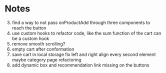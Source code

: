 # Notes

3. find a way to not pass onProductAdd through three components to reach the button
4. use custom hooks to refactor code, like the sum function of the cart can be a custom hook
5. remove smooth scrolling?
6. empty cart after conformation
7. save cart in local storage
   fix left and right align
   every second element maybe category page
   refactoring
8. add dynamic box and recommendation link missing on the buttons
